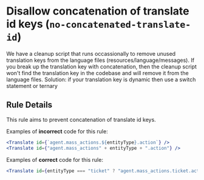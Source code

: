 # Disallow concatenation of translate id keys (`no-concatenated-translate-id`)

We have a cleanup script that runs occassionally to remove unused translation keys from the language files (resources/language/messages). 
If you break up the translation key with concatenation, then the cleanup script won't find the translation key in the codebase and will remove it from the language files.
Solution: if your translation key is dynamic then use a switch statement or ternary


## Rule Details

This rule aims to prevent concatenation of translate id keys.

Examples of **incorrect** code for this rule:

```jsx
<Translate id={`agent.mass_actions.${entityType}.action`} />
<Translate id={"agent.mass_actions" + entityType + ".action"} />
```

Examples of **correct** code for this rule:

```jsx
<Translate id={entityType === "ticket" ? "agent.mass_actions.ticket.action" : "agent.mass_actions.articles.action"} />

```
